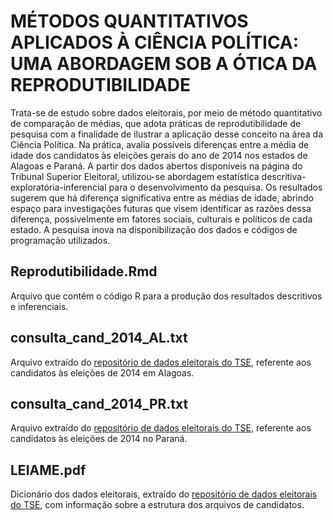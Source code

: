 # MÉTODOS QUANTITATIVOS APLICADOS À CIÊNCIA POLÍTICA: UMA ABORDAGEM SOB A ÓTICA DA REPRODUTIBILIDADE

Trata-se de estudo sobre dados eleitorais, por meio de método quantitativo de comparação de médias, que adota práticas de reprodutibilidade de pesquisa com a finalidade de ilustrar a aplicação desse conceito na área da Ciência Política. Na prática, avalia possíveis diferenças entre a média de idade dos candidatos às eleições gerais do ano de 2014 nos estados de Alagoas e Paraná. A partir dos dados abertos disponíveis na página do Tribunal Superior Eleitoral, utilizou-se abordagem estatística descritiva-exploratória-inferencial para o desenvolvimento da pesquisa. Os resultados sugerem que há diferença significativa entre as médias de idade, abrindo espaço para investigações futuras que visem identificar as razões dessa diferença, possivelmente em fatores sociais, culturais e políticos de cada estado. A pesquisa inova na disponibilização dos dados e códigos de programação utilizados.

## Reprodutibilidade.Rmd

Arquivo que contém o código R para a produção dos resultados descritivos e inferenciais.

## consulta_cand_2014_AL.txt

Arquivo extraído do [repositório de dados eleitorais do TSE](http://www.tse.jus.br/eleicoes/estatisticas/repositorio-de-dados-eleitorais), referente aos candidatos às eleições de 2014 em Alagoas.

## consulta_cand_2014_PR.txt

Arquivo extraído do [repositório de dados eleitorais do TSE](http://www.tse.jus.br/eleicoes/estatisticas/repositorio-de-dados-eleitorais), referente aos candidatos às eleições de 2014 no Paraná.

## LEIAME.pdf

Dicionário dos dados eleitorais, extraído do [repositório de dados eleitorais do TSE](http://www.tse.jus.br/eleicoes/estatisticas/repositorio-de-dados-eleitorais), com informação sobre a estrutura dos arquivos de candidatos.
